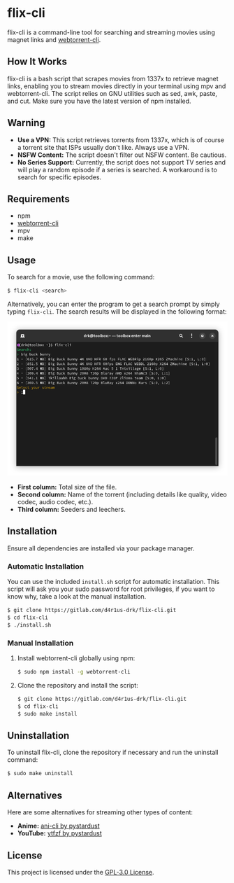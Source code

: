 # flix-cli

flix-cli is a command-line tool for searching and streaming movies using magnet links and [webtorrent-cli](https://github.com/webtorrent/webtorrent-cli).

## How It Works

flix-cli is a bash script that scrapes movies from 1337x to retrieve magnet links, enabling you to stream movies directly in your terminal using mpv and webtorrent-cli. The script relies on GNU utilities such as sed, awk, paste, and cut. Make sure you have the latest version of npm installed.

## Warning

- **Use a VPN:** This script retrieves torrents from 1337x, which is of course a torrent site that ISPs usually don't like. Always use a VPN.
- **NSFW Content:** The script doesn't filter out NSFW content. Be cautious.
- **No Series Support:** Currently, the script does not support TV series and will play a random episode if a series is searched. A workaround is to search for specific episodes.

## Requirements

- npm
- [webtorrent-cli](https://github.com/webtorrent/webtorrent-cli)
- mpv
- make

## Usage

To search for a movie, use the following command:

```sh
$ flix-cli <search>
```

Alternatively, you can enter the program to get a search prompt by simply typing `flix-cli`. The search results will be displayed in the following format:

![Output Example](./data/output-example.png "Output Example")

- **First column:** Total size of the file.
- **Second column:** Name of the torrent (including details like quality, video codec, audio codec, etc.).
- **Third column:** Seeders and leechers.

## Installation

Ensure all dependencies are installed via your package manager.

### Automatic Installation

You can use the included `install.sh` script for automatic installation. This script will ask you your sudo password for root privileges, if you want to know why, take a look at the manual installation.

```sh
$ git clone https://gitlab.com/d4r1us-drk/flix-cli.git
$ cd flix-cli
$ ./install.sh
```

### Manual Installation

1. Install webtorrent-cli globally using npm:

    ```sh
    $ sudo npm install -g webtorrent-cli
    ```

2. Clone the repository and install the script:

    ```sh
    $ git clone https://gitlab.com/d4r1us-drk/flix-cli.git
    $ cd flix-cli
    $ sudo make install
    ```

## Uninstallation

To uninstall flix-cli, clone the repository if necessary and run the uninstall command:

```sh
$ sudo make uninstall
```

## Alternatives

Here are some alternatives for streaming other types of content:

- **Anime:** [ani-cli by pystardust](https://github.com/pystardust/ani-cli)
- **YouTube:** [ytfzf by pystardust](https://github.com/pystardust/ytfzf)

## License

This project is licensed under the [GPL-3.0 License](https://raw.githubusercontent.com/Illumina/licenses/master/gpl-3.0.txt).
